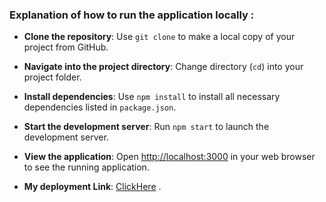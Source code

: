 ### Explanation of how to run the application locally :

- **Clone the repository**: Use `git clone` to make a local copy of your project from GitHub.
  
- **Navigate into the project directory**: Change directory (`cd`) into your project folder.

- **Install dependencies**: Use `npm install` to install all necessary dependencies listed in `package.json`.

- **Start the development server**: Run `npm start` to launch the development server.

- **View the application**: Open [http://localhost:3000](http://localhost:3000) in your web browser to see the running application.
 
- **My deployment Link**:  [ClickHere](https://sartik-global-todo-1.onrender.com) .

